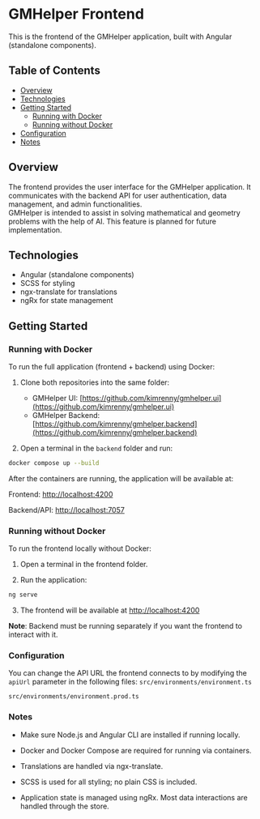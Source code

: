 # GMHelper Frontend

This is the frontend of the GMHelper application, built with Angular (standalone components).

## Table of Contents
- [Overview](#overview)
- [Technologies](#technologies)
- [Getting Started](#getting-started)
  - [Running with Docker](#running-with-docker)
  - [Running without Docker](#running-without-docker)
- [Configuration](#configuration)
- [Notes](#notes)

## Overview
The frontend provides the user interface for the GMHelper application. 
It communicates with the backend API for user authentication, data management, and admin functionalities.  
GMHelper is intended to assist in solving mathematical and geometry problems with the help of AI. 
This feature is planned for future implementation.


## Technologies
- Angular (standalone components)
- SCSS for styling
- ngx-translate for translations
- ngRx for state management

## Getting Started

### Running with Docker
To run the full application (frontend + backend) using Docker:

1. Clone both repositories into the same folder:
   - GMHelper UI: [https://github.com/kimrenny/gmhelper.ui](https://github.com/kimrenny/gmhelper.ui)
   - GMHelper Backend: [https://github.com/kimrenny/gmhelper.backend](https://github.com/kimrenny/gmhelper.backend)

2. Open a terminal in the `backend` folder and run:
```bash
docker compose up --build
```
After the containers are running, the application will be available at:

Frontend: [http://localhost:4200](http://localhost:4200)

Backend/API: [http://localhost:7057](http://localhost:7057)

### Running without Docker
To run the frontend locally without Docker:

1. Open a terminal in the frontend folder.

2. Run the application:
```bash
ng serve
```

3. The frontend will be available at [http://localhost:4200](http://localhost:4200)

**Note**: Backend must be running separately if you want the frontend to interact with it.

### Configuration

You can change the API URL the frontend connects to by modifying the `apiUrl` parameter in the following files:
`src/environments/environment.ts`

`src/environments/environment.prod.ts`


### Notes

- Make sure Node.js and Angular CLI are installed if running locally.

- Docker and Docker Compose are required for running via containers.

- Translations are handled via ngx-translate.

- SCSS is used for all styling; no plain CSS is included.

- Application state is managed using ngRx. Most data interactions are handled through the store.
